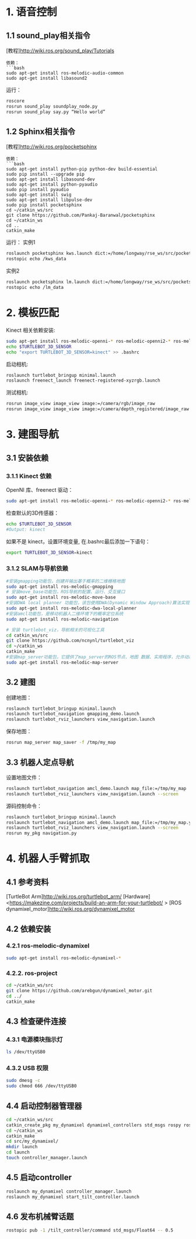 # 1. 语音控制

## 1.1 sound_play相关指令
[教程]<http://wiki.ros.org/sound_play/Tutorials>
```
依赖：
```bash
sudo apt-get install ros-melodic-audio-common
sudo apt-get install libasound2
```
运行：
```bash
roscore
rosrun sound_play soundplay_node.py
rosrun sound_play say.py “Hello world”
```
## 1.2 Sphinx相关指令
[教程]<http://wiki.ros.org/pocketsphinx>
```
依赖：
```bash
sudo apt-get install python-pip python-dev build-essential
sudo pip install --upgrade pip
sudo apt-get install libasound-dev
sudo apt-get install python-pyaudio
sudo pip install pyaudio
sudo apt-get install swig
sudo apt-get install libpulse-dev
sudo pip install pocketsphinx
cd ~/catkin_ws/src
git clone https://github.com/Pankaj-Baranwal/pocketsphinx​
cd ~/catkin_ws
cd ..
catkin_make
```
运行：
实例1
```bash
roslaunch pocketsphinx kws.launch dict:=/home/longway/rse_ws/src/pocketsphinx/demo/voice_cmd.dic kws:=/home/longway/rse_ws/src/pocketsphinx/demo/voice_cmd.kwlist
rostopic echo /kws_data
```
实例2
```bash
roslaunch pocketsphinx lm.launch dict:=/home/longway/rse_ws/src/pocketsphinx/demo/robocup/robocup.dic lm:=/home/longway/rse_ws/src/pocketsphinx/demo/robocup/robocup.lm
rostopic echo /lm_data
```

# 2. 模板匹配
Kinect 相关依赖安装:
```bash
sudo apt-get install ros-melodic-openni-* ros-melodic-openni2-* ros-melodic-freenect-*
echo $TURTLEBOT_3D_SENSOR
echo "export TURTLEBOT_3D_SENSOR=kinect" >> .bashrc
```
启动相机:
```bash
roslaunch turtlebot_bringup minimal.launch
roslaunch freenect_launch freenect-registered-xyzrgb.launch
```
测试相机:
```bash
rosrun image_view image_view image:=/camera/rgb/image_raw 
rosrun image_view image_view image:=/camera/depth_registered/image_raw
```

# 3. 建图导航
## 3.1 安装依赖
### 3.1.1 Kinect 依赖
OpenNI 库、freenect 驱动：
```bash
sudo apt-get install ros-melodic-openni-* ros-melodic-openni2-* ros-melodic-freenect-*
```
检查默认的3D传感器：
```bash
echo $TURTLEBOT_3D_SENSOR
#Output: kinect
```
如果不是 kinect，设置环境变量, 在.bashrc最后添加一下语句：
```bash
export TURTLEBOT_3D_SENSOR=kinect
```
### 3.1.2 SLAM与导航依赖
```bash
#安装gmapping功能包，创建并输出基于概率的二维栅格地图
sudo apt-get install ros-melodic-gmapping
# 安装move_base功能包，ROS导航的配置、运行、交互接口
sudo apt-get install ros-melodic-move-base
#安装DWA local planner 功能包，该包使用DWA(Dynamic Window Approach)算法实现平面上移动机器人局部导航功能
sudo apt-get install ros-melodic-dwa-local-planner
#安装amcl功能包，是移动机器人二维环境下的概率定位系统
sudo apt-get install ros-melodic-navigation
```
```bash
# 安装 turtlebot_viz，导航相关的可视化工具
cd catkin_ws/src
git clone https://github.com/ncnynl/turtlebot_viz
cd ~/catkin_ws
catkin_make
#安装map_server功能包，它提供了map_server的ROS节点、地图 数据、实用程序，允许动态生成的映射保存到文件
sudo apt-get install ros-melodic-map-server
```
## 3.2 建图
创建地图：
```bash
roslaunch turtlebot_bringup minimal.launch
roslaunch turtlebot_navigation gmapping_demo.launch
roslaunch turtlebot_rviz_launchers view_navigation.launch
```
保存地图：
```bash
rosrun map_server map_saver -f /tmp/my_map
```
## 3.3 机器人定点导航
设置地图文件：
```bash
roslaunch turtlebot_navigation amcl_demo.launch map_file:=/tmp/my_map
roslaunch turtlebot_rviz_launchers view_navigation.launch --screen
```
源码控制命令：
```bash
roslaunch turtlebot_bringup minimal.launch
roslaunch turtlebot_navigation amcl_demo.launch map_file:=/tmp/my_map.yaml
roslaunch turtlebot_rviz_launchers view_navigation.launch --screen 
rosrun my_pkg navigation.py
```

# 4. 机器人手臂抓取
## 4.1 参考资料
[TurtleBot Arm]<http://wiki.ros.org/turtlebot_arm/>
[Hardware]<https://makezine.com/projects/build-an-arm-for-your-turtlebot/ >
[ROS dynamixel_motor]<http://wiki.ros.org/dynamixel_motor>

## 4.2 依赖安装
### 4.2.1 ros-melodic-dynamixel
```bash
sudo apt-get install ros-melodic-dynamixel-*
```
### 4.2.2. ros-project
```bash
cd ~/catkin_ws/src
git clone https://github.com/arebgun/dynamixel_motor.git 
cd ../
catkin_make
```

## 4.3 检查硬件连接
### 4.3.1 电源模块指示灯
```bash
ls /dev/ttyUSB0
```
### 4.3.2 USB 权限
```bash
sudo dmesg -c
sudo chmod 666 /dev/ttyUSB0
```

## 4.4 启动控制器管理器
```bash
cd ~/catkin_ws/src
catkin_create_pkg my_dynamixel dynamixel_controllers std_msgs rospy roscpp
cd ~/catkin_ws
catkin_make
cd src/my_dynamixel/ 
mkdir launch
cd launch
touch controller_manager.launch
```

## 4.5 启动controller
```bash
roslaunch my_dynamixel controller_manager.launch
roslaunch my_dynamixel start_tilt_controller.launch
```
## 4.6 发布机械臂话题
```bash
rostopic pub -1 /tilt_controller/command std_msgs/Float64 -- 0.5
```